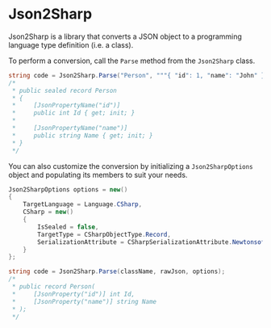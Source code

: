 # Json2Sharp

Json2Sharp is a library that converts a JSON object to a programming language type definition (i.e. a class).

To perform a conversion, call the `Parse` method from the `Json2Sharp` class.

```cs
string code = Json2Sharp.Parse("Person", """{ "id": 1, "name": "John" }""");
/*
 * public sealed record Person
 * {
 *     [JsonPropertyName("id")]
 *     public int Id { get; init; }
 * 
 *     [JsonPropertyName("name")]
 *     public string Name { get; init; }
 * }
 */
```

You can also customize the conversion by initializing a `Json2SharpOptions` object and populating its members to suit your needs.

```cs
Json2SharpOptions options = new()
{
    TargetLanguage = Language.CSharp,
    CSharp = new()
    {
        IsSealed = false,
        TargetType = CSharpObjectType.Record,
        SerializationAttribute = CSharpSerializationAttribute.NewtonsoftJson
    }
};

string code = Json2Sharp.Parse(className, rawJson, options);
/*
 * public record Person(
 *     [JsonProperty("id")] int Id,
 *     [JsonProperty("name")] string Name
 * );
 */
```